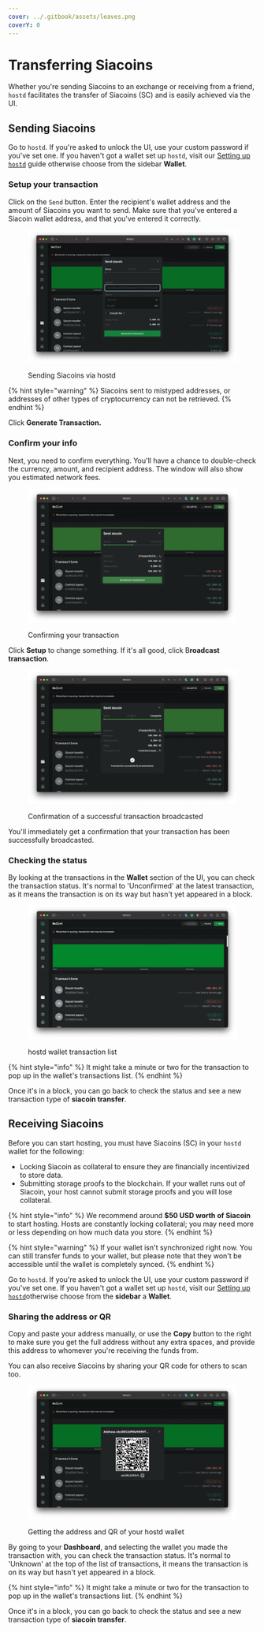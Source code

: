 ```yaml
---
cover: ../.gitbook/assets/leaves.png
coverY: 0
---
```


# Transferring Siacoins

Whether you're sending Siacoins to an exchange or receiving from a friend, `hostd` facilitates the transfer of Siacoins (SC) and is easily achieved via the UI.

## Sending Siacoins

Go to `hostd`. If you're asked to unlock the UI, use your custom password if you've set one. If you haven't got a wallet set up `hostd`, visit our [Setting up `hostd`](setup-guides/) guide otherwise choose from the sidebar **Wallet**.

### Setup your transaction

Click on the `Send` button. Enter the recipient's wallet address and the amount of Siacoins you want to send. Make sure that you've entered a Siacoin wallet address, and that you've entered it correctly.

<figure><img src="../.gitbook/assets/hostd r 0.png" alt=""><figcaption><p>Sending Siacoins via hostd</p></figcaption></figure>

{% hint style="warning" %}
Siacoins sent to mistyped addresses, or addresses of other types of cryptocurrency can not be retrieved.
{% endhint %}

Click **Generate Transaction.**

### Confirm your info

Next, you need to confirm everything. You'll have a chance to double-check the currency, amount, and recipient address. The window will also show you estimated network fees.

<figure><img src="../.gitbook/assets/hostd r 1.png" alt=""><figcaption><p>Confirming your transaction</p></figcaption></figure>

Click **Setup** to change something. If it's all good, click B**roadcast transaction**.

<figure><img src="../.gitbook/assets/hostd r 2.png" alt=""><figcaption><p>Confirmation of a successful transaction broadcasted</p></figcaption></figure>

You'll immediately get a confirmation that your transaction has been successfully broadcasted.

### Checking the status

By looking at the transactions in the **Wallet** section of the UI, you can check the transaction status. It's normal to 'Unconfirmed' at the latest transaction, as it means the transaction is on its way but hasn't yet appeared in a block.

<figure><img src="../.gitbook/assets/check_status.png" alt=""><figcaption><p>hostd wallet transaction list</p></figcaption></figure>

{% hint style="info" %}
It might take a minute or two for the transaction to pop up in the wallet's transactions list.
{% endhint %}

Once it's in a block, you can go back to check the status and see a new transaction type of **siacoin transfer**.

## Receiving Siacoins

Before you can start hosting, you must have Siacoins (SC) in your `hostd` wallet for the following:

* Locking Siacoin as collateral to ensure they are financially incentivized to store data.&#x20;
* Submitting storage proofs to the blockchain. If your wallet runs out of Siacoin, your host cannot submit storage proofs and you will lose collateral.

{% hint style="info" %}
We recommend around **$50 USD worth of Siacoin** to start hosting. Hosts are constantly locking collateral; you may need more or less depending on how much data you store.
{% endhint %}

{% hint style="warning" %}
If your wallet isn't synchronized right now. You can still transfer funds to your wallet, but please note that they won't be accessible until the wallet is completely synced.
{% endhint %}

Go to `hostd`. If you're asked to unlock the UI, use your custom password if you've set one. If you haven't got a wallet set up `hostd`, visit our [Setting up `hostd`](setup-guides/)otherwise choose from the **sidebar** a **Wallet**.

### Sharing the address or QR

Copy and paste your address manually, or use the **Copy** button to the right to make sure you get the full address without any extra spaces, and provide this address to whomever you're receiving the funds from.

You can also receive Siacoins by sharing your QR code for others to scan too.

<figure><img src="../.gitbook/assets/qr.png" alt=""><figcaption><p>Getting the address and QR of your hostd wallet</p></figcaption></figure>

By going to your **Dashboard**, and selecting the wallet you made the transaction with, you can check the transaction status. It's normal to 'Unknown' at the top of the list of transactions, it means the transaction is on its way but hasn't yet appeared in a block.

{% hint style="info" %}
It might take a minute or two for the transaction to pop up in the wallet's transactions list.
{% endhint %}

Once it's in a block, you can go back to check the status and see a new transaction type of **siacoin transfer**.
